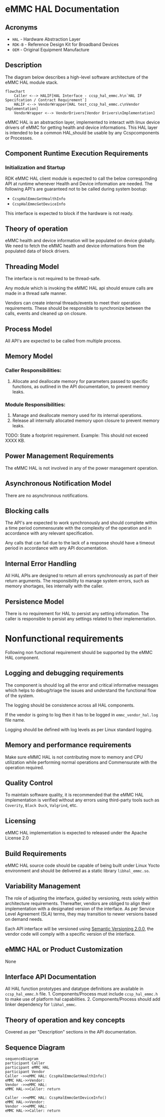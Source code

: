 # eMMC HAL Documentation

## Acronyms

- `HAL` \- Hardware Abstraction Layer
- `RDK-B` \- Reference Design Kit for Broadband Devices
- `OEM` \- Original Equipment Manufacture

## Description
The diagram below describes a high-level software architecture of the eMMC HAL module stack.
```mermaid
flowchart
    Caller <--> HALIF[HAL Interface - ccsp_hal_emmc.h\n`HAL IF Specifcation / Contract Requirement`]
    HALIF <--> VendorWrapper[HAL test_ccsp_hal_emmc.c\nVendor Implementation]
    VendorWrapper <--> VendorDrivers[Vendor Drivers\nImplementation]
```

eMMC HAL is an abstraction layer, implemented to interact with linux device drivers of eMMC for getting health and device informations. This HAL layer is intended to be a common HAL,should be usable by any Ccspcomponents or Processes.

## Component Runtime Execution Requirements

### Initialization and Startup

RDK eMMC HAL client module is expected to call the below corresponding API at runtime whenever Health and Device information are needed. The following API's are guaranteed not to be called during system bootup:

- `CcspHalEmmcGetHealthInfo`
- `CcspHalEmmcGetDeviceInfo`

This interface is expected to block if the hardware is not ready.

## Theory of operation

eMMC health and device information will be populated on device globally. We need to fetch the eMMC health and device informations from the populated data of block drivers.

## Threading Model

The interface is not required to be thread-safe.

Any module which is invoking the eMMC HAL api should ensure calls are made in a thread safe manner.

Vendors can create internal threads/events to meet their operation requirements. These should be responsible to synchronize between the calls, events and cleaned up on closure.

## Process Model

All API's are expected to be called from multiple process.

## Memory Model

### Caller Responsibilities:

   1. Allocate and deallocate memory for parameters passed to specific functions, as outlined in the API 
      documentation, to prevent memory leaks.

### Module Responsibilities:

   1. Manage and deallocate memory used for its internal operations.
   2. Release all internally allocated memory upon closure to prevent memory leaks.

TODO: State a footprint requirement. Example: This should not exceed XXXX KB.

## Power Management Requirements

The eMMC HAL is not involved in any of the power management operation.

## Asynchronous Notification Model

There are no asynchronous notifications.

## Blocking calls

The API's are expected to work synchronously and should complete within a time period commensurate with the complexity of the operation and in accordance with any relevant specification.

Any calls that can fail due to the lack of a response should have a timeout period in accordance with any API documentation.

## Internal Error Handling

All HAL APIs are designed to return all errors synchronously as part of their return arguments. The responsibility to manage system errors, such as memory shortages, lies internally with the caller.

## Persistence Model

There is no requirement for HAL to persist any setting information. The caller is responsible to persist any settings related to their implementation.

# Nonfunctional requirements

Following non functional requirement should be supported by the eMMC HAL component.

## Logging and debugging requirements

The component is should log all the error and critical informative messages which helps to debug/triage the issues and understand the functional flow of the system.

The logging should be consistence across all HAL components.

If the vendor is going to log then it has to be logged in `emmc_vendor_hal.log` file name.

Logging should be defined with log levels as per Linux standard logging.

## Memory and performance requirements

Make sure eMMC HAL is not contributing more to memory and CPU utilization while performing normal operations and Commensurate with the operation required.

## Quality Control

To maintain software quality, it is recommended that the eMMC HAL implementation is verified without any errors using third-party tools such as `Coverity`, `Black Duck`, `Valgrind`, etc.

## Licensing

eMMC HAL implementation is expected to released under the Apache License 2.0

## Build Requirements

eMMC HAL source code should be capable of being built under Linux Yocto environment and should be delivered as a static library `libhal_emmc.so`.

## Variability Management

The role of adjusting the interface, guided by versioning, rests solely within architecture requirements. Thereafter, vendors are obliged to align their implementation with a designated version of the interface. As per Service Level Agreement (SLA) terms, they may transition to newer versions based on demand needs.

Each API interface will be versioned using [Semantic Versioning 2.0.0](https://semver.org/), the vendor code will comply with a specific version of the interface.

## eMMC HAL or Product Customization

None

## Interface API Documentation

All HAL function prototypes and datatype definitions are available in `ccsp_hal_emmc.h` file.
     1. Components/Process must include `ccsp_hal_emmc.h` to make use of platform hal capabilities.
     2. Components/Process should add linker dependency for `libhal_emmc`.

## Theory of operation and key concepts

Covered as per "Description" sections in the API documentation.

## Sequence Diagram

```mermaid
sequenceDiagram
participant Caller
participant eMMC HAL
participant Vendor
Caller ->>eMMC HAL: CcspHalEmmcGetHealthInfo()
eMMC HAL->>Vendor: 
Vendor ->>eMMC HAL: 
eMMC HAL->>Caller: return

Caller ->>eMMC HAL: CcspHalEmmcGetDeviceInfo()
eMMC HAL->>Vendor: 
Vendor ->>eMMC HAL: 
eMMC HAL->>Caller: return
```
